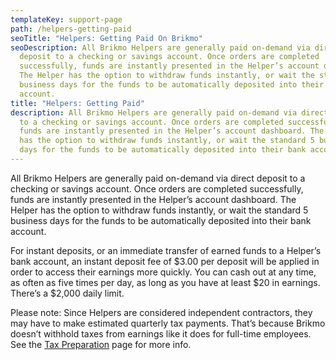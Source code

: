 ```yaml
---
templateKey: support-page
path: /helpers-getting-paid
seoTitle: "Helpers: Getting Paid On Brikmo"
seoDescription: All Brikmo Helpers are generally paid on-demand via direct
  deposit to a checking or savings account. Once orders are completed
  successfully, funds are instantly presented in the Helper’s account dashboard.
  The Helper has the option to withdraw funds instantly, or wait the standard 5
  business days for the funds to be automatically deposited into their bank
  account.
title: "Helpers: Getting Paid"
description: All Brikmo Helpers are generally paid on-demand via direct deposit
  to a checking or savings account. Once orders are completed successfully,
  funds are instantly presented in the Helper’s account dashboard. The Helper
  has the option to withdraw funds instantly, or wait the standard 5 business
  days for the funds to be automatically deposited into their bank account.
---
```

All Brikmo Helpers are generally paid on-demand via direct deposit to a checking or savings account. Once orders are completed successfully, funds are instantly presented in the Helper’s account dashboard. The Helper has the option to withdraw funds instantly, or wait the standard 5 business days for the funds to be automatically deposited into their bank account.

For instant deposits, or an immediate transfer of earned funds to a Helper’s bank account, an instant deposit fee of $3.00 per deposit will be applied in order to access their earnings more quickly. You can cash out at any time, as often as five times per day, as long as you have at least $20 in earnings. There’s a $2,000 daily limit.

Please note: Since Helpers are considered independent contractors, they may have to make estimated quarterly tax payments. That’s because Brikmo doesn’t withhold taxes from earnings like it does for full-time employees. See the [Tax Preparation](brikmo.co) page for more info.